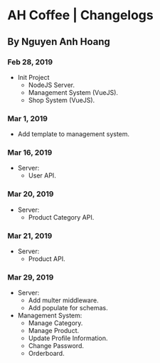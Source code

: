 # AH Coffee | Changelogs
## By Nguyen Anh Hoang

### Feb 28, 2019
- Init Project
  - NodeJS Server.
  - Management System (VueJS).
  - Shop System (VueJS).
### Mar 1, 2019
- Add template to management system.
### Mar 16, 2019
- Server:
  - User API.
### Mar 20, 2019
- Server:
  - Product Category API.
### Mar 21, 2019
- Server:
  - Product API.
### Mar 29, 2019
- Server:
  - Add multer middleware.
  - Add populate for schemas.
- Management System:
  - Manage Category.
  - Manage Product.
  - Update Profile Information.
  - Change Password.
  - Orderboard.
